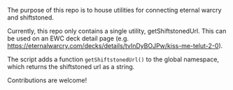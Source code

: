 The purpose of this repo is to house utilities for connecting eternal warcry
and shiftstoned.

Currently, this repo only contains a single utility, getShiftstonedUrl. 
This can be used on an EWC deck detail page (e.g. 
https://eternalwarcry.com/decks/details/tvInDyBOJPw/kiss-me-telut-2-0).

The script adds a function `getShiftstonedUrl()` to the global namespace, 
which returns the shiftstoned url as a string.

Contributions are welcome!
